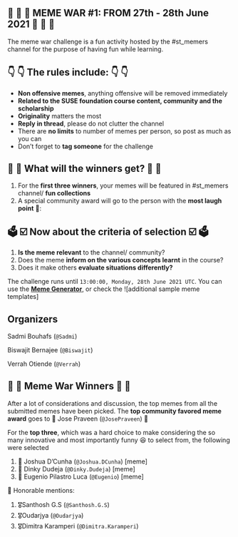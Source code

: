 ## 📢 🚨 📢 MEME WAR #1: FROM 27th - 28th June 2021 📢 🚨 📢
The meme war challenge is a fun activity hosted by the #st_memers channel for the purpose of having fun while learning.


## 👇 👇 The rules include: 👇 👇

- **Non offensive memes**, anything offensive will be removed immediately
- **Related to the SUSE foundation course content, community and the scholarship**
-	**Originality** matters the most
-	**Reply in thread**, please do not clutter the channel
-	There are **no limits** to number of memes per person, so post as much as you can
-	Don’t forget to **tag someone** for the challenge



## 🎁 💝 What will the winners get? 💝 🎁

1. For the **first three winners**, your memes will be featured in #st_memers channel/ **fun collections**
2. A special community award will go to the person with the **most laugh point** 🌟:



## 🗳️ ☑️ Now about the criteria of selection ☑️ 🗳️

1.	**Is the meme relevant** to the channel/ community?
2.	Does the meme **inform on the various concepts learnt** in the course?
3.	Does it make others **evaluate situations differently?**

The challenge runs until `13:00:00, Monday, 28th June 2021 UTC`. You can use the **[Meme Generator]( https://imgflip.com/)**, or check the ![additional sample meme templates]


## Organizers

Sadmi Bouhafs (`@Sadmi`)
  
Biswajit Bernajee (`@Biswajit`)
  
Verrah Otiende (`@Verrah`)



## 🌟 🌟 Meme War Winners 🌟 🌟

After a lot of considerations and discussion, the top memes from all the submitted memes have been picked.
The **top community favored meme award** goes to 👑 Jose Praveen (`@JosePraveen`) 👑


For the **top three**, which was a hard choice to make considering the so many innovative  and most importantly funny :laughing: to select from, the following were selected
1.	🥇 Joshua D’Cunha (`@Joshua.DCunha`) [meme]
2.	🥈 Dinky Dudeja (`@Dinky.Dudeja`) [meme]
3.	🥉 Eugenio Pilastro Luca (`@Eugenio`) [meme]


🚩 Honorable mentions:
1. 🎖️Santhosh G.S (`@Santhosh.G.S`) 
2. 🎖️Oudarjya (`@Oudarjya`)
3. 🎖️Dimitra Karamperi (`@Dimitra.Karamperi`)


